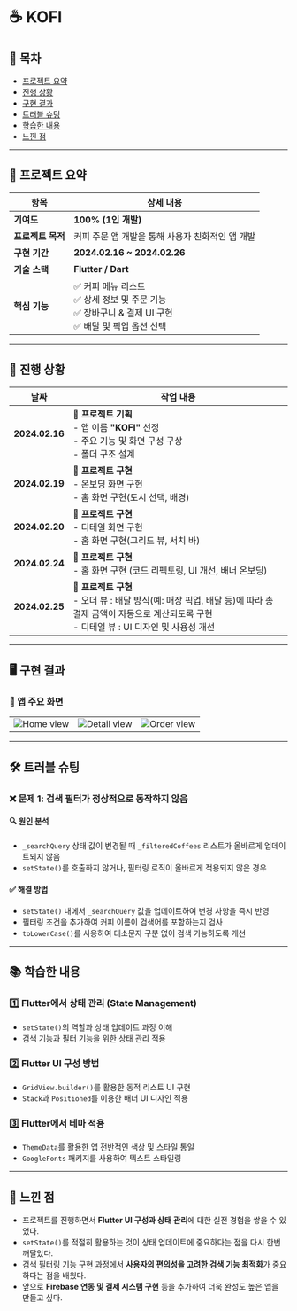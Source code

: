 # ☕ KOFI  

## 📌 목차  
- [프로젝트 요약](#📌-프로젝트-요약)  
- [진행 상황](#📅-진행-상황)  
- [구현 결과](#🖥-구현-결과)  
- [트러블 슈팅](#🛠-트러블-슈팅)  
- [학습한 내용](#📚-학습한-내용)  
- [느낀 점](#💬-느낀-점)  

---

## 📌 프로젝트 요약  

| 항목              | 상세 내용 |
|-----------------|--------------------------------------------------------------|
| **기여도**       | **100% (1인 개발)** |
| **프로젝트 목적** | 커피 주문 앱 개발을 통해 사용자 친화적인 앱 개발 |
| **구현 기간**    | **2024.02.16 ~ 2024.02.26** |
| **기술 스택**    | **Flutter / Dart** |
| **핵심 기능**    | ✅ 커피 메뉴 리스트  <br> ✅ 상세 정보 및 주문 기능  <br> ✅ 장바구니 & 결제 UI 구현  <br> ✅ 배달 및 픽업 옵션 선택  |

---

## 📅 진행 상황  

| 날짜          | 작업 내용 |
|--------------|-------------------------------------------|
| **2024.02.16** | 📌 **프로젝트 기획**  <br> - 앱 이름 **"KOFI"** 선정  <br> - 주요 기능 및 화면 구성 구상  <br> - 폴더 구조 설계 |
| **2024.02.19** | 📌 **프로젝트 구현**   <br> - 온보딩 화면 구현  <br> - 홈 화면 구현(도시 선택, 배경) |
| **2024.02.20** | 📌 **프로젝트 구현**   <br> - 디테일 화면 구현  <br> - 홈 화면 구현(그리드 뷰, 서치 바) |
| **2024.02.24** | 📌 **프로젝트 구현**   <br> - 홈 화면 구현 (코드 리펙토링, UI 개선, 배너 온보딩)|
| **2024.02.25** | 📌 **프로젝트 구현**   <br> - 오더 뷰 : 배달 방식(예: 매장 픽업, 배달 등)에 따라 총 결제 금액이 자동으로 계산되도록 구현 <br> - 디테일 뷰 : UI 디자인 및 사용성 개선  |

---

## 🖥 구현 결과  

### 📌 앱 주요 화면  
|  |  |  |  
|:----------------------------:| :----------------------------:|  :----------------------------:|  
| ![Home view](https://github.com/user-attachments/assets/142fc134-4e05-4e06-9ff6-1b7bf0b9c73a) | ![Detail view](https://github.com/user-attachments/assets/95f2f4d9-9c34-41fc-8763-779fcf7fc0d2) | ![Order view](https://github.com/user-attachments/assets/65ba599d-3762-4928-9d13-f0981097e6b6) |  

---

## 🛠 트러블 슈팅  

### ❌ 문제 1: 검색 필터가 정상적으로 동작하지 않음  
#### 🔍 원인 분석  
- `_searchQuery` 상태 값이 변경될 때 `_filteredCoffees` 리스트가 올바르게 업데이트되지 않음  
- `setState()`를 호출하지 않거나, 필터링 로직이 올바르게 적용되지 않은 경우  

#### ✅ 해결 방법  
- `setState()` 내에서 `_searchQuery` 값을 업데이트하여 변경 사항을 즉시 반영  
- 필터링 조건을 추가하여 커피 이름이 검색어를 포함하는지 검사  
- `toLowerCase()`를 사용하여 대소문자 구분 없이 검색 가능하도록 개선  

---

## 📚 학습한 내용  

### 1️⃣ **Flutter에서 상태 관리 (State Management)**
- `setState()`의 역할과 상태 업데이트 과정 이해
- 검색 기능과 필터 기능을 위한 상태 관리 적용

### 2️⃣ **Flutter UI 구성 방법**
- `GridView.builder()`를 활용한 동적 리스트 UI 구현
- `Stack`과 `Positioned`를 이용한 배너 UI 디자인 적용

### 3️⃣ **Flutter에서 테마 적용**
- `ThemeData`를 활용한 앱 전반적인 색상 및 스타일 통일  
- `GoogleFonts` 패키지를 사용하여 텍스트 스타일링  

---

## 💬 느낀 점  

- 프로젝트를 진행하면서 **Flutter UI 구성과 상태 관리**에 대한 실전 경험을 쌓을 수 있었다.  
- `setState()`를 적절히 활용하는 것이 상태 업데이트에 중요하다는 점을 다시 한번 깨달았다.  
- 검색 필터링 기능 구현 과정에서 **사용자의 편의성을 고려한 검색 기능 최적화**가 중요하다는 점을 배웠다.  
- 앞으로 **Firebase 연동 및 결제 시스템 구현** 등을 추가하여 더욱 완성도 높은 앱을 만들고 싶다.  
